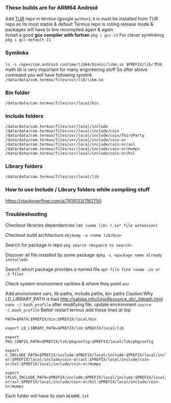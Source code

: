 ### These builds are for ARM64 Android 

Add [TUR](https://github.com/termux-user-repository/tur) repo in termux (google `python3.9` is must be installed from TUR repo as its most stable & default Termus repo is rolling release mode & packages will have to bre recompiled again & again <br>
Install a good **gcc compiler with fortran**
`pkg i gcc-11` 
For clever symlinking
`pkg i gcc-default-11`

### Symlinks
`ln -s /apex/com.android.runtime/lib64/bionic/libm.so $PREFIX/lib/`
this math lib is very important for many engineering stuff
So after above command you will have following symlink
`/data/data/com.termux/files/usr/lib/libm.so`

### Bin folder
```
/data/data/com.termux/files/usr/local/bin
```
### Include folders
```
/data/data/com.termux/files/usr/local/include
/data/data/com.termux/files/usr/local/include/coin
/data/data/com.termux/files/usr/local/include/coin/ThirdParty
/data/data/com.termux/files/usr/local/include/coin-or
/data/data/com.termux/files/usr/local/include/coin-or/asl
/data/data/com.termux/files/usr/local/include/coin-or/mumps
/data/data/com.termux/files/usr/local/include/coin-or/hsl
```
### Library folders
```
/data/data/com.termux/files/usr/local/lib
```
### How to use Include / Library folders while compiling stuff
https://stackoverflow.com/a/7619133/1162750


### Troubleshooting
Checkout libraries dependancies
`ldd <some lib> (.so* file extension)`

Checkout build architecture
`objdump -a <some lib/bin>`

Search for package in repo
`pkg search <keyword to search>`

Discover all file installed by some package
`dpkg -L <package name already installed>`

Search which package provides a named file
`apt-file find <some .so or .h file>`

Check system environment varibles & where they point
`env`

Add environment vars, lib paths, include paths, bin paths
Caution:Why LD_LIBRARY_PATH is bad http://xahlee.info/UnixResource_dir/_/ldpath.html
`nano ~/.bash_profile`
after modifying file, update environment
`source ~/.bash_profile` Better restart termux
add these lines at top
```
PATH=$PATH:$PREFIX/bin:$PREFIX/local/bin

export LD_LIBRARY_PATH=$PREFIX/lib:$PREFIX/local/lib

export PKG_CONFIG_PATH=$PREFIX/lib/pkgconfig:$PREFIX/local/lib/pkgconfig

export C_INCLUDE_PATH=$PREFIX/include:$PREFIX/local/include:$PREFIX/local/include/coin:$PREFIX/local/include/coin-or:$PREFIX/local/include/coin-or/asl:$PREFIX/local/include/coin-or/hsl:$PREFIX/local/include/coin-or/mumps

export CPLUS_INCLUDE_PATH=$PREFIX/include:$PREFIX/local/include:$PREFIX/local/include/coin:$PREFIX/local/include/coinor:$PREFIX/local/include/coin-or/asl:$PREFIX/local/include/coin-or/hsl:$PREFIX/local/include/coin-or/mumps
```
Each folder will have its own `README.txt`


